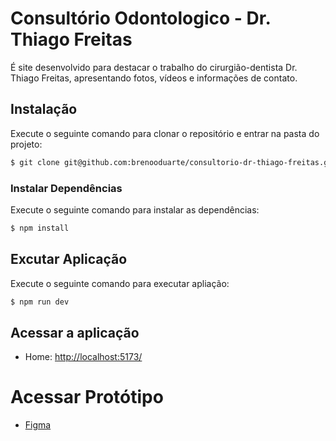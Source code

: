 # Consultório Odontologico - Dr. Thiago Freitas

É site desenvolvido para destacar o trabalho do cirurgião-dentista Dr. Thiago Freitas, apresentando fotos, vídeos e informações de contato.

## Instalação

Execute o seguinte comando para clonar o repositório e entrar na pasta do projeto:

```bash
$ git clone git@github.com:brenooduarte/consultorio-dr-thiago-freitas.git && cd consultorio-dr-thiago-freitas
```
### Instalar Dependências

Execute o seguinte comando para instalar as dependências:

```bash
$ npm install
```
## Excutar Aplicação 

Execute o seguinte comando para executar apliação:

```bash
$ npm run dev
```
## Acessar a aplicação 

- Home: [http://localhost:5173/]()

# Acessar Protótipo

- [Figma](https://www.figma.com/file/uoSC3btHL7jC6gndXhodjn/Consult%C3%B3rio-Dr-Thiago-Freitas?type=design&node-id=23%3A65&mode=design&t=tX7dkJxtFBOgpaFk-1)
